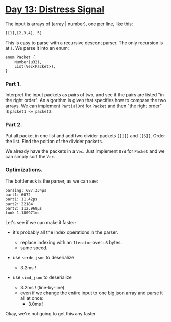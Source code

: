 # [Day 13: Distress Signal](https://adventofcode.com/2022/day/13)

The input is arrays of (array | number), one per line, like this:

```
[[1],[2,3,4], 5]
```

This is easy to parse with a recursive descent parser. The only recursion is at `[`.
We parse it into an enum:
```
enum Packet {
    Number(u32),
    List(Vec<Packet>),
}
```

### Part 1.

Interpret the input packets as pairs of two, and see if the pairs are listed
"in the right order". An algorithm is given that specifies how to compare
the two arrays. We can implement `PartialOrd` for `Packet` and then
"the right order" is `packet1 <= packet2`.

### Part 2.

Put all packet in one list and add two divider packets `[[2]]` and `[[6]]`.
Order the list. Find the poition of the divider packets.

We already have the packets in a `Vec`. Just implement `Ord` for `Packet`
and we can simply sort the `Vec`.

### Optimizations.

The bottleneck is the parser, as we can see:

```
parsing: 687.334µs
part1: 6072
part1: 11.42µs
part2: 22184
part2: 112.968µs
took 1.180971ms
```

Let's see if we can make it faster:

- it's probably all the index operations in the parser.
  - replace indexing with an `Iterator` over `u8` bytes.
  - same speed.

- use `serde_json` to deserialize
  - 3.2ms !

- use `simd_json` to deserialize
  - 3.2ms ! (line-by-line)
  - even if we change the entire input to one big json array and parse it all at once:
    - 3.0ms !

Okay, we're not going to get this any faster.

